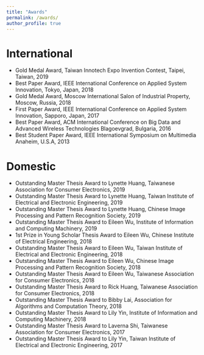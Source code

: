 ```yaml
---
title: "Awards"
permalink: /awards/
author_profile: true
---
```


International
======
* Gold Medal Award, Taiwan Innotech Expo Invention Contest, Taipei, Taiwan, 2019
* Best Paper Award, IEEE International Conference on Applied System Innovation, Tokyo, Japan, 2018
* Gold Medal Award, Moscow International Salon of Industrial Property, Moscow, Russia, 2018
* First Paper Award, IEEE International Conference on Applied System Innovation, Sapporo, Japan, 2017
* Best Paper Award, ACM International Conference on Big Data and Advanced Wireless Technologies Blagoevgrad, Bulgaria, 2016
* Best Student Paper Award, IEEE International Symposium on Multimedia Anaheim, U.S.A, 2013

Domestic
======
* Outstanding Master Thesis Award to Lynette Huang, Taiwanese Association for Consumer Electronics, 2019
* Outstanding Master Thesis Award to Lynette Huang, Taiwan Institute of Electrical and Electronic Engineering, 2019
* Outstanding Master Thesis Award to Lynette Huang, Chinese Image Processing and Pattern Recognition Society, 2019
* Outstanding Master Thesis Award to Eileen Wu, Institute of Information and Computing Machinery, 2019
* 1st Prize in Young Scholar Thesis Award to Eileen Wu, Chinese Institute of Electrical Engineering, 2018
* Outstanding Master Thesis Award to Eileen Wu, Taiwan Institute of Electrical and Electronic Engineering, 2018
* Outstanding Master Thesis Award to Eileen Wu, Chinese Image Processing and Pattern Recognition Society, 2018
* Outstanding Master Thesis Award to Eileen Wu, Taiwanese Association for Consumer Electronics, 2018
* Outstanding Master Thesis Award to Rick Huang, Taiwanese Association for Consumer Electronics, 2018
* Outstanding Master Thesis Award to Bibby Lai, Association for Algorithms and Computation Theory, 2018
* Outstanding Master Thesis Award to Lily Yin, Institute of Information and Computing Machinery, 2018
* Outstanding Master Thesis Award to Laverna Shi, Taiwanese Association for Consumer Electronics, 2017
* Outstanding Master Thesis Award to Lily Yin, Taiwan Institute of Electrical and Electronic Engineering, 2017
